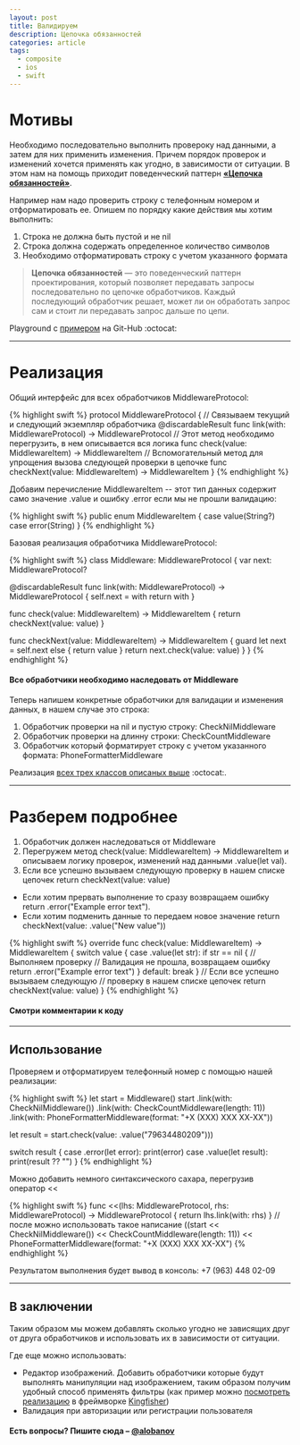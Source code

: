 ```yaml
---
layout: post
title: Валидируем
description: Цепочка обязанностей
categories: article
tags:
  - composite
  - ios
  - swift
---
```


# Мотивы

Необходимо последовательно выполнить провероку над данными, а затем для них применить изменения. Причем порядок проверок и изменений хочется применять как угодно, в зависимости от ситуации. В этом нам на помощь приходит поведенческий паттерн [**«Цепочка обязанностей»**][5].

Например нам надо проверить строку с телефонным номером и отформатировать ее. Опишем по порядку какие действия мы хотим выполнить:

1. Строка не должна быть пустой и не <span class="wordcode">nil</span>
2. Строка должна содержать определенное количество символов
3. Необходимо отформатировать строку с учетом указанного формата

> **Цепочка обязанностей** — это поведенческий паттерн проектирования, который позволяет передавать запросы последовательно по цепочке обработчиков. Каждый последующий обработчик решает, может ли он обработать запрос сам и стоит ли передавать запрос дальше по цепи.

Playground с [примером][2] на Git-Hub :octocat:

---

# Реализация

Общий интерфейс для всех обработчиков <span class="wordcode">MiddlewareProtocol</span>:

{% highlight swift %}
protocol MiddlewareProtocol {
  // Связываем текущий и следующий экземпляр обработчика
  @discardableResult func link(with: MiddlewareProtocol) -> MiddlewareProtocol
  // Этот метод необходимо перегрузить, в нем описывается вся логика
  func check(value: MiddlewareItem) -> MiddlewareItem
  // Вспомогательный метод для упрощения вызова следующей проверки в цепочке
  func checkNext(value: MiddlewareItem) -> MiddlewareItem
}
{% endhighlight %}

Добавим перечисление <span class="wordcode">MiddlewareItem</span> -- этот тип данных содержит само значение <span class="wordcode">.value</span> и ошибку <span class="wordcode">.error</span> если мы не прошли валидацию:

{% highlight swift %}
public enum MiddlewareItem {
  case value(String?)
  case error(String)
}
{% endhighlight %}

Базовая реализация обработчика <span class="wordcode">MiddlewareProtocol</span>:

{% highlight swift %}
class Middleware: MiddlewareProtocol {
  var next: MiddlewareProtocol?

  @discardableResult func link(with: MiddlewareProtocol) -> MiddlewareProtocol {
    self.next = with
    return with
  }

  func check(value: MiddlewareItem) -> MiddlewareItem {
    return checkNext(value: value)
  }

  func checkNext(value: MiddlewareItem) -> MiddlewareItem {
    guard let next = self.next else { return value }
    return next.check(value: value)
  }
}
{% endhighlight %}

#### Все обработчики необходимо наследовать от Middleware

Теперь напишем конкретные обработчики для валидации и изменения данных, в нашем случае это строка:

1. Обработчик проверки на <span class="wordcode">nil</span> и пустую строку: <span class="wordcode">CheckNilMiddleware</span>
2. Обработчик проверки на длинну строки: <span class="wordcode">CheckCountMiddleware</span>
3. Обработчик который форматирует строку с учетом указанного формата: <span class="wordcode">PhoneFormatterMiddleware</span>

Реализация [всех трех классов описаных выше][1] :octocat:.

---

# Разберем подробнее

1. Обработчик должен наследоваться от <span class="wordcode">Middleware</span>
2. Перегружем метод <span class="wordcode">check(value: MiddlewareItem) -> MiddlewareItem</span> и описываем логику проверок, изменений над данными <span class="wordcode">.value(let val)</span>.
3. Если все успешно вызываем следующую проверку в нашем списке цепочек <span class="wordcode">return checkNext(value: value)</span>
  * Если хотим прервать выполнение то сразу возвращаем ошибку <span class="wordcode">return .error("Example error text")</span>.
  * Если хотим подменить данные то передаем новое значение <span class="wordcode">return checkNext(value: .value("New value"))</span>

{% highlight swift %}
override func check(value: MiddlewareItem) -> MiddlewareItem {
    switch value {
    case .value(let str):
      if str == nil { // Выполняем проверку
        // Валидация не прошла, возвращаем ошибку
        return .error("Example error text")
      }
    default:
      break
    }
    // Если все успешно вызываем следующую
    // проверку в нашем списке цепочек
    return checkNext(value: value)
  }
{% endhighlight %}

#### Смотри комментарии к коду

---

## Использование

Проверяем и отформатируем телефонный номер с помощью нашей реализации:

{% highlight swift %}
let start = Middleware()
start
  .link(with: CheckNilMiddleware())
  .link(with: CheckCountMiddleware(length: 11))
  .link(with: PhoneFormatterMiddleware(format: "+X (XXX) XXX XX-XX"))

let result = start.check(value: .value("79634480209")))

switch result {
case .error(let error): print(error)
case .value(let result): print(result ?? "")
}
{% endhighlight %}

Можно добавить немного синтаксического сахара, перегрузив оператор <span class="wordcode"><<</span>

{% highlight swift %}
func <<(lhs: MiddlewareProtocol, rhs: MiddlewareProtocol) -> MiddlewareProtocol {
  return lhs.link(with: rhs)
}
// после можно использовать такое написание
((start
  << CheckNilMiddleware())
  << CheckCountMiddleware(length: 11))
  << PhoneFormatterMiddleware(format: "+X (XXX) XXX XX-XX")
{% endhighlight %}

Результатом выполнения будет вывод в консоль: <span class="wordcode">+7 (963) 448 02-09</span>

---

## В заключении

Таким образом мы можем добавлять сколько угодно не зависящих друг от друга обработчиков и использовать их в зависимости от ситуации.

Где еще можно использовать:

* Редактор изображений. Добавить обработчики которые будут выполнять манипуляции над изображением, таким образом получим удобный способ применять фильтры (как пример можно [посмотреть реализацию][3] в фреймворке [Kingfisher][4])
* Валидация при авторизации или регистрации пользователя

#### Есть вопросы? Пишите сюда – [@alobanov](https://twitter.com/alobanov)

[1]: https://github.com/alobanov/ExampleArticleComposite/tree/master/chainOfResponsibilityValidation/chainOfResponsibilityValidation.playground
[2]: https://gist.github.com/alobanov/30dec2f118532b4cc32d82bc321ac1bd
[3]: https://github.com/onevcat/Kingfisher/blob/master/Sources/ImageProcessor.swift
[4]: https://github.com/onevcat/Kingfisher
[5]: https://ru.wikipedia.org/wiki/%D0%A6%D0%B5%D0%BF%D0%BE%D1%87%D0%BA%D0%B0_%D0%BE%D0%B1%D1%8F%D0%B7%D0%B0%D0%BD%D0%BD%D0%BE%D1%81%D1%82%D0%B5%D0%B9
